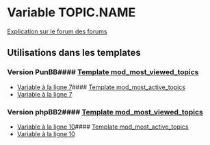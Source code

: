 # Variable TOPIC.NAME
[Explication sur le forum des forums](http://forum.forumactif.com/t294113-listing-des-variables#TOPIC.NAME)
## Utilisations dans les templates
### Version PunBB#### [Template mod_most_viewed_topics](punbb/mod_most_viewed_topics.md)
* [Variable à la ligne 7](../punbb/mod_most_viewed_topics.tpl#L7)#### [Template mod_most_active_topics](punbb/mod_most_active_topics.md)
* [Variable à la ligne 7](../punbb/mod_most_active_topics.tpl#L7)
### Version phpBB2#### [Template mod_most_viewed_topics](subsilver/mod_most_viewed_topics.md)
* [Variable à la ligne 10](../subsilver/mod_most_viewed_topics.tpl#L10)#### [Template mod_most_active_topics](subsilver/mod_most_active_topics.md)
* [Variable à la ligne 10](../subsilver/mod_most_active_topics.tpl#L10)